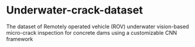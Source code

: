 # Underwater-crack-dataset
The dataset of Remotely operated vehicle (ROV) underwater vision-based micro-crack inspection for concrete dams using a customizable CNN framework
